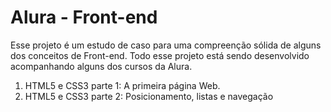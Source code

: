 # Alura - Front-end

Esse projeto é um estudo de caso para uma compreenção sólida de alguns dos conceitos de Front-end. Todo esse projeto está sendo desenvolvido acompanhando alguns dos cursos da Alura.

1. HTML5 e CSS3 parte 1: A primeira página Web.
1. HTML5 e CSS3 parte 2: Posicionamento, listas e navegação
 
